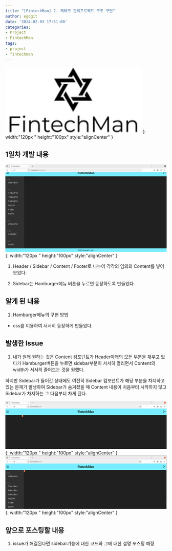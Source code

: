 ```yaml
---
title: "[FintechMan] 2. 재테크 관리프로젝트 구조 구현"
author: egogit
date: '2024-02-03 17:51:00'
categories:
- Project
- FintechMan
tags:
- project
- fintechman
---
```


![thumbnail](/assets/img/thumbnail/fintechman.png){:  width:"120px " height:"100px" style:"alignCenter" }


## 1일차 개발 내용

![thumbnail](/assets/img/post/fintechman/240203-fintechman-2_1.png){:  width:"120px " height:"100px" style:"alignCenter" }

1. Header / Sidebar /  Content / Footer로 나누어 각각의 임의의 Content를 넣어보았다.

2. Sidebar는 Hamburger메뉴 버튼을 누르면 등장하도록 만들었다. 

## 알게 된 내용

1. Hamburger메뉴의 구현 방법

- css를 이용하여 서서히 등장하게 만들었다.

## 발생한 Issue

1. 내가 원래 원하는 것은 Content 컴포넌트가 Header아래의 모든 부분을 채우고 있다가 Hamburger버튼을 누르면 sidebar부분이 서서히 열리면서 Content의 width가 서서히 줄어드는 것을 원했다.

하지만 Sidebar가 들어간 상태에도 여전히 Sidebar 컴포넌트가 해당 부분을 차지하고 있는 문제가 발생하여 Sidebar가 숨겨졌을 때 Content 내용이 처음부터 시작하지 않고 Sidebar가 차지하는 그 다음부터 차게 된다.

![thumbnail](/assets/img/post/fintechman/240203-fintechman-2_2.png){:  width:"120px " height:"100px" style:"alignCenter" }
![thumbnail](/assets/img/post/fintechman/240203-fintechman-2_3.png){:  width:"120px " height:"100px" style:"alignCenter" }

## 앞으로 포스팅할 내용

1. issue가 해결된다면 sidebar기능에 대한 코드와 그에 대한 설명 포스팅 예정